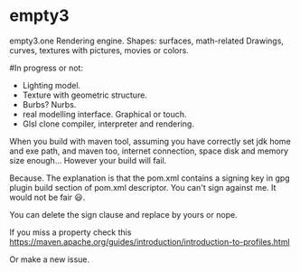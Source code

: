 # empty3
empty3.one
Rendering engine. Shapes: surfaces, math-related
Drawings, curves, textures with pictures, movies
or colors.

#In progress or not:
- Lighting model. 
- Texture with geometric structure.
- Burbs? Nurbs.
- real modelling interface. Graphical or
  touch.
- Glsl clone compiler, interpreter and 
  rendering.

When you build with maven tool, assuming you have
correctly set jdk home and exe path, and maven
too, internet connection, space disk and memory
size enough... However your build will fail.

Because.
The explanation is that the pom.xml contains
a signing key in gpg plugin build section
of pom.xml descriptor. You can't sign against
me. It would not be fair 😃.

You can delete the sign clause and replace by yours
or nope.

If you miss a property check this
https://maven.apache.org/guides/introduction/introduction-to-profiles.html

Or make a new issue.
